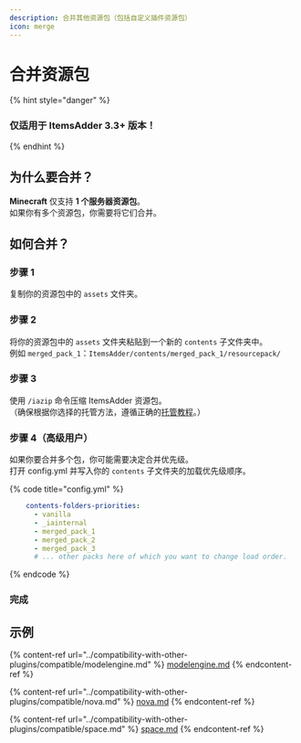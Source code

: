 ```yaml
---
description: 合并其他资源包（包括自定义插件资源包）
icon: merge
---
```


# 合并资源包

{% hint style="danger" %}
### 仅适用于 ItemsAdder 3.3+ 版本！
{% endhint %}

## 为什么要合并？

**Minecraft** 仅支持 **1 个服务器资源包**。\
如果你有多个资源包，你需要将它们合并。

## 如何合并？

### 步骤 1

复制你的资源包中的 `assets` 文件夹。

### 步骤 2

将你的资源包中的 `assets` 文件夹粘贴到一个新的 `contents` 子文件夹中。\
例如 `merged_pack_1`：`ItemsAdder/contents/merged_pack_1/resourcepack/`

### 步骤 3

使用 `/iazip` 命令压缩 ItemsAdder 资源包。\
（确保根据你选择的托管方法，遵循正确的[托管教程](resourcepack-hosting/)。）

### 步骤 4（高级用户）

如果你要合并多个包，你可能需要决定合并优先级。\
打开 config.yml 并写入你的 `contents` 子文件夹的加载优先级顺序。

{% code title="config.yml" %}
```yaml
    contents-folders-priorities:
      - vanilla
      - _iainternal
      - merged_pack_1
      - merged_pack_2
      - merged_pack_3
      # ... other packs here of which you want to change load order.
```
{% endcode %}

### 完成

## 示例

{% content-ref url="../compatibility-with-other-plugins/compatible/modelengine.md" %}
[modelengine.md](../compatibility-with-other-plugins/compatible/modelengine.md)
{% endcontent-ref %}

{% content-ref url="../compatibility-with-other-plugins/compatible/nova.md" %}
[nova.md](../compatibility-with-other-plugins/compatible/nova.md)
{% endcontent-ref %}

{% content-ref url="../compatibility-with-other-plugins/compatible/space.md" %}
[space.md](../compatibility-with-other-plugins/compatible/space.md)
{% endcontent-ref %}

